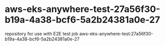 # aws-eks-anywhere-test-27a56f30-b19a-4a38-bcf6-5a2b24381a0e-27
repository for use with E2E test job aws-eks-anywhere-test:27a56f30-b19a-4a38-bcf6-5a2b24381a0e-27
